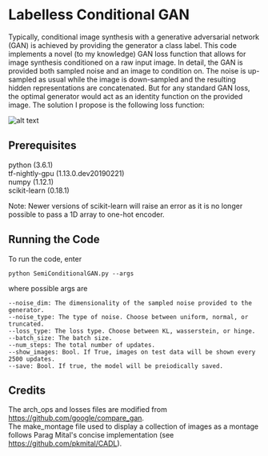 # Labelless Conditional GAN

Typically, conditional image synthesis with a generative adversarial network (GAN) is achieved by providing the generator a class label. This code implements a novel (to my knowledge) GAN loss function that allows for image synthesis conditioned on a raw input image. In detail, the GAN is provided both sampled noise and an image to condition on. The noise is up-sampled as usual while the image is down-sampled and the resulting hidden representations are concatenated. But for any standard GAN loss, the optimal generator would act as an identity function on the provided image. The solution I propose is the following loss function:

![alt text](Images/results.png)


## Prerequisites

python (3.6.1)  
tf-nightly-gpu (1.13.0.dev20190221)  
numpy (1.12.1)  
scikit-learn (0.18.1)  

Note: Newer versions of scikit-learn will raise an error as it is no longer possible to pass a 1D array to one-hot encoder.

## Running the Code

To run the code, enter

```
python SemiConditionalGAN.py --args
```

where possible args are

```
--noise_dim: The dimensionality of the sampled noise provided to the generator.
--noise_type: The type of noise. Choose between uniform, normal, or truncated.
--loss_type: The loss type. Choose between KL, wasserstein, or hinge.
--batch_size: The batch size.
--num_steps: The total number of updates.
--show_images: Bool. If True, images on test data will be shown every 2500 updates.
--save: Bool. If true, the model will be preiodically saved.
```
## Credits

The arch_ops and losses files are modified from https://github.com/google/compare_gan.  
The make_montage file used to display a collection of images as a montage follows Parag Mital's concise implementation (see https://github.com/pkmital/CADL). 
